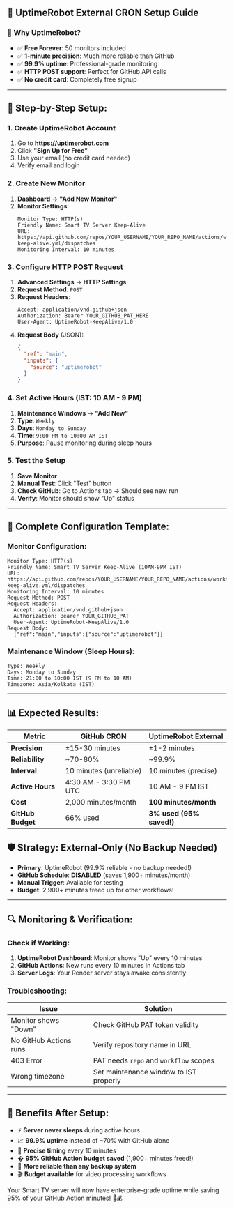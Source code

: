 ## 🤖 **UptimeRobot External CRON Setup Guide**

### **🎯 Why UptimeRobot?**
- ✅ **Free Forever**: 50 monitors included
- ✅ **1-minute precision**: Much more reliable than GitHub
- ✅ **99.9% uptime**: Professional-grade monitoring
- ✅ **HTTP POST support**: Perfect for GitHub API calls
- ✅ **No credit card**: Completely free signup

---

## **📝 Step-by-Step Setup:**

### **1. Create UptimeRobot Account**
1. Go to **https://uptimerobot.com**
2. Click **"Sign Up for Free"**
3. Use your email (no credit card needed)
4. Verify email and login

### **2. Create New Monitor**
1. **Dashboard** → **"Add New Monitor"**
2. **Monitor Settings**:
   ```
   Monitor Type: HTTP(s)
   Friendly Name: Smart TV Server Keep-Alive
   URL: https://api.github.com/repos/YOUR_USERNAME/YOUR_REPO_NAME/actions/workflows/external-keep-alive.yml/dispatches
   Monitoring Interval: 10 minutes
   ```

### **3. Configure HTTP POST Request**
1. **Advanced Settings** → **HTTP Settings**
2. **Request Method**: `POST`
3. **Request Headers**:
   ```
   Accept: application/vnd.github+json
   Authorization: Bearer YOUR_GITHUB_PAT_HERE
   User-Agent: UptimeRobot-KeepAlive/1.0
   ```
4. **Request Body** (JSON):
   ```json
   {
     "ref": "main",
     "inputs": {
       "source": "uptimerobot"
     }
   }
   ```

### **4. Set Active Hours (IST: 10 AM - 9 PM)**
1. **Maintenance Windows** → **"Add New"**
2. **Type**: `Weekly`
3. **Days**: `Monday to Sunday`
4. **Time**: `9:00 PM to 10:00 AM IST`
5. **Purpose**: Pause monitoring during sleep hours

### **5. Test the Setup**
1. **Save Monitor**
2. **Manual Test**: Click "Test" button
3. **Check GitHub**: Go to Actions tab → Should see new run
4. **Verify**: Monitor should show "Up" status

---

## **🔧 Complete Configuration Template:**

### **Monitor Configuration:**
```
Monitor Type: HTTP(s)
Friendly Name: Smart TV Server Keep-Alive (10AM-9PM IST)
URL: https://api.github.com/repos/YOUR_USERNAME/YOUR_REPO_NAME/actions/workflows/external-keep-alive.yml/dispatches
Monitoring Interval: 10 minutes
Request Method: POST
Request Headers:
  Accept: application/vnd.github+json
  Authorization: Bearer YOUR_GITHUB_PAT
  User-Agent: UptimeRobot-KeepAlive/1.0
Request Body:
  {"ref":"main","inputs":{"source":"uptimerobot"}}
```

### **Maintenance Window (Sleep Hours):**
```
Type: Weekly
Days: Monday to Sunday  
Time: 21:00 to 10:00 IST (9 PM to 10 AM)
Timezone: Asia/Kolkata (IST)
```

---

## **📊 Expected Results:**

| Metric | GitHub CRON | UptimeRobot External |
|--------|-------------|---------------------|
| **Precision** | ±15-30 minutes | ±1-2 minutes |
| **Reliability** | ~70-80% | ~99.9% |
| **Interval** | 10 minutes (unreliable) | 10 minutes (precise) |
| **Active Hours** | 4:30 AM - 3:30 PM UTC | 10 AM - 9 PM IST |
| **Cost** | 2,000 minutes/month | **100 minutes/month** |
| **GitHub Budget** | 66% used | **3% used (95% saved!)** |

## **🛡️ Strategy: External-Only (No Backup Needed)**
- **Primary**: UptimeRobot (99.9% reliable - no backup needed!)
- **GitHub Schedule**: **DISABLED** (saves 1,900+ minutes/month)
- **Manual Trigger**: Available for testing
- **Budget**: 2,900+ minutes freed up for other workflows!

---

## **🔍 Monitoring & Verification:**

### **Check if Working:**
1. **UptimeRobot Dashboard**: Monitor shows "Up" every 10 minutes
2. **GitHub Actions**: New runs every 10 minutes in Actions tab
3. **Server Logs**: Your Render server stays awake consistently

### **Troubleshooting:**
| Issue | Solution |
|-------|----------|
| Monitor shows "Down" | Check GitHub PAT token validity |
| No GitHub Actions runs | Verify repository name in URL |
| 403 Error | PAT needs `repo` and `workflow` scopes |
| Wrong timezone | Set maintenance window to IST properly |

---

## **🎉 Benefits After Setup:**
- ⚡ **Server never sleeps** during active hours
- 📈 **99.9% uptime** instead of ~70% with GitHub alone
- 🎯 **Precise timing** every 10 minutes
- � **95% GitHub Action budget saved** (1,900+ minutes freed!)
- 🚀 **More reliable than any backup system**
- 🎬 **Budget available** for video processing workflows

Your Smart TV server will now have enterprise-grade uptime while saving 95% of your GitHub Action minutes! 🚀💰